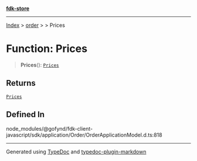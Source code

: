 [**fdk-store**](../../../README.md)
***

[Index](../../../API.md) > [order](../../README.md) > [<internal>](../README.md) > Prices

# Function: Prices

> **Prices**(): [`Prices`](../type-aliases/type-alias.Prices.md)

## Returns

[`Prices`](../type-aliases/type-alias.Prices.md)

## Defined In

node\_modules/@gofynd/fdk-client-javascript/sdk/application/Order/OrderApplicationModel.d.ts:818

***
Generated using [TypeDoc](https://typedoc.org/) and [typedoc-plugin-markdown](https://www.npmjs.com/package/typedoc-plugin-markdown)
